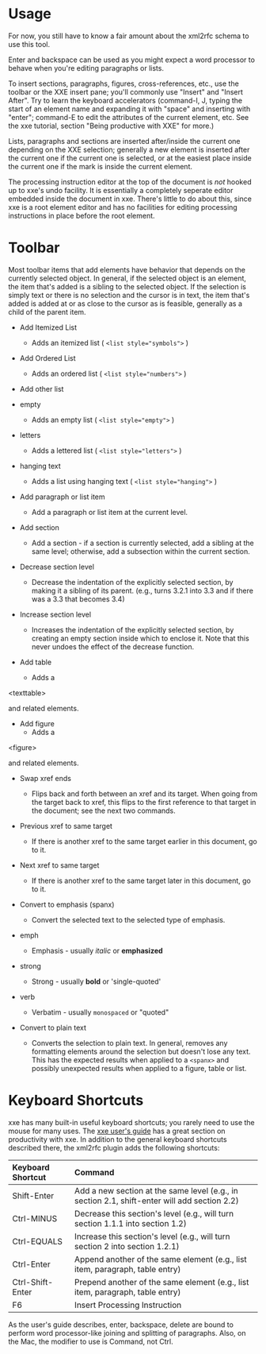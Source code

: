 # Usage #

For now, you still have to know a fair amount about the xml2rfc schema to use this tool.

Enter and backspace can be used as you might expect a word processor to behave when you're editing paragraphs or lists.

To insert sections, paragraphs, figures, cross-references, etc., use the toolbar or the XXE insert pane; you'll commonly use "Insert" and "Insert After". Try to learn the keyboard accelerators (command-I, J, typing the start of an element name and expanding it with "space" and inserting with "enter"; command-E to edit the attributes of the current element, etc. See the xxe tutorial, section "Being productive with XXE" for more.)

Lists, paragraphs and sections are inserted after/inside the current one depending on the XXE selection; generally a new element is inserted after the current one if the current one is selected, or at the easiest place inside the current one if the mark is inside the current element.

The <?rfc ?> processing instruction editor at the top of the document is _not_ hooked up to xxe's undo facility. It is essentially a completely seperate editor embedded inside the document in xxe. There's little to do about this, since xxe is a root element editor and has no facilities for editing processing instructions in place before the root element.
# Toolbar #

Most toolbar items that add elements have behavior that depends on the currently selected object. In general, if the selected object is an element, the item that's added is a sibling to the selected object. If the selection is simply text or there is no selection and the cursor is in text, the item that's added is added at or as close to the cursor as is feasible, generally as a child of the parent item.

  * Add Itemized List
    * Adds an itemized list ( ` <list style="symbols"> ` )

  * Add Ordered List
    * Adds an ordered list ( ` <list style="numbers"> ` )

  * Add other list
  * empty
    * Adds an empty list ( ` <list style="empty"> ` )

  * letters
    * Adds a lettered list ( ` <list style="letters"> ` )

  * hanging text
    * Adds a list using hanging text ( ` <list style="hanging"> ` )

  * Add paragraph or list item
    * Add a paragraph or list item at the current level.

  * Add section
    * Add a section - if a section is currently selected, add a sibling at the same level; otherwise, add a subsection within the current section.

  * Decrease section level
    * Decrease the indentation of the explicitly selected section, by making it a sibling of its parent. (e.g., turns 3.2.1 into 3.3 and if there was a 3.3 that becomes 3.4)

  * Increase section level
    * Increases the indentation of the explicitly selected section, by creating an empty section inside which to enclose it. Note that this never undoes the effect of the decrease function.

  * Add table
    * Adds a 

&lt;texttable&gt;

 and related elements.

  * Add figure
    * Adds a 

&lt;figure&gt;

 and related elements.

  * Swap xref ends
    * Flips back and forth between an xref and its target. When going from the target back to xref, this flips to the first reference to that target in the document; see the next two commands.

  * Previous xref to same target
    * If there is another xref to the same target earlier in this document, go to it.

  * Next xref to same target
    * If there is another xref to the same target later in this document, go to it.

  * Convert to emphasis (spanx)
    * Convert the selected text to the selected type of emphasis.

  * emph
    * Emphasis - usually _italic_ or **emphasized**

  * strong
    * Strong - usually **bold** or 'single-quoted'

  * verb
    * Verbatim - usually ` monospaced ` or "quoted"

  * Convert to plain text
    * Converts the selection to plain text. In general, removes any formatting elements around the selection but doesn't lose any text. This has the expected results when applied to a ` <spanx> ` and possibly unexpected results when applied to a figure, table or list.
# Keyboard Shortcuts #

xxe has many built-in useful keyboard shortcuts; you rarely need to use the mouse for many uses. The [xxe user's guide](http://www.xmlmind.com/xmleditor/_distrib/doc/user/userguide4.html) has a great section on productivity with xxe. In addition to the general keyboard shortcuts described there, the xml2rfc plugin adds the following shortcuts:


| Keyboard Shortcut | Command |
|:------------------|:--------|
| Shift-Enter       | Add a new section at the same level (e.g., in section 2.1, shift-enter will add section 2.2) |
| Ctrl-MINUS        | Decrease this section's level (e.g., will turn section 1.1.1 into section 1.2) |
| Ctrl-EQUALS       | Increase this section's level (e.g., will turn section 2 into section 1.2.1) |
| Ctrl-Enter        | Append another of the same element (e.g., list item, paragraph, table entry) |
| Ctrl-Shift-Enter  | Prepend another of the same element (e.g., list item, paragraph, table entry) |
| F6                | Insert <?rfc include=?> Processing Instruction |

As the user's guide describes, enter, backspace, delete are bound to perform word processor-like joining and splitting of paragraphs. Also, on the Mac, the modifier to use is Command, not Ctrl.